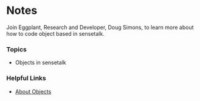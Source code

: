 # Notes

Join Eggplant, Research and Developer, Doug Simons, to learn more about how to code object based in sensetalk.

### Topics
- Objects in sensetalk

### Helpful Links
- [About Objects](https://docs.eggplantsoftware.com/studio/stk-objects/)
